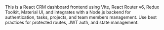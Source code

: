 <!-- Use this file to provide workspace-specific custom instructions to Copilot. For more details, visit https://code.visualstudio.com/docs/copilot/copilot-customization#_use-a-githubcopilotinstructionsmd-file -->

This is a React CRM dashboard frontend using Vite, React Router v6, Redux Toolkit, Material UI, and integrates with a Node.js backend for authentication, tasks, projects, and team members management. Use best practices for protected routes, JWT auth, and state management.
